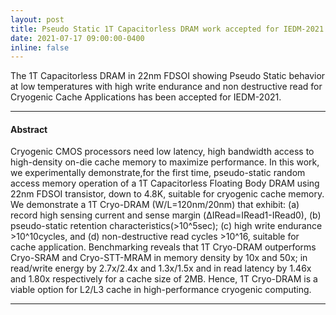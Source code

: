 ```yaml
---
layout: post
title: Pseudo Static 1T Capacitorless DRAM work accepted for IEDM-2021
date: 2021-07-17 09:00:00-0400
inline: false
---
```


The 1T Capacitorless DRAM in 22nm FDSOI showing Pseudo Static behavior at low temperatures with high write endurance and non destructive read for Cryogenic Cache Applications has been accepted for IEDM-2021.

***
#### Abstract 
Cryogenic CMOS processors need low latency, high  bandwidth access  to  high-density on-die cache memory to  maximize  performance. In this work, we experimentally demonstrate,for the first time, pseudo-static random access memory operation of a 1T Capacitorless Floating Body DRAM using 22nm FDSOI transistor, down to 4.8K, suitable for cryogenic cache  memory.  We demonstrate  a 1T Cryo-DRAM (W/L=120nm/20nm) that  exhibit: (a) record  high sensing  current and sense margin  (ΔIRead=IRead1-IRead0), (b) pseudo-static retention  characteristics(>10^5sec);  (c)  high write endurance >10^10cycles,  and  (d) non-destructive  read cycles  >10^16, suitable for  cache  application. Benchmarking reveals that 1T  Cryo-DRAM  outperforms Cryo-SRAM and Cryo-STT-MRAM in memory density by 10x and 50x; in read/write  energy by 2.7x/2.4x and 1.3x/1.5x and in  read latency by  1.46x and  1.80x respectively for a cache  size of 2MB. Hence, 1T  Cryo-DRAM is a viable option for L2/L3 cache in high-performance cryogenic computing.

***
